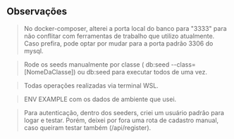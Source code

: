 ## Observações

> No docker-composer, alterei a porta local do banco para "3333" para não conflitar com ferramentas de trabalho que utilizo atualmente. Caso prefira, pode optar por mudar para a porta padrão 3306 do mysql.

> Rode os seeds manualmente por classe ( db:seed --class=[NomeDaClasse]) ou db:seed para executar todos de uma vez.

> Todas operações realizadas via terminal WSL.

> ENV EXAMPLE com os dados de ambiente que usei.

> Para autenticação, dentro dos seeders, criei um usuário padrão para logar e testar. Porém, deixei por fora uma rota de cadastro manual, caso queiram testar também (/api/register).
